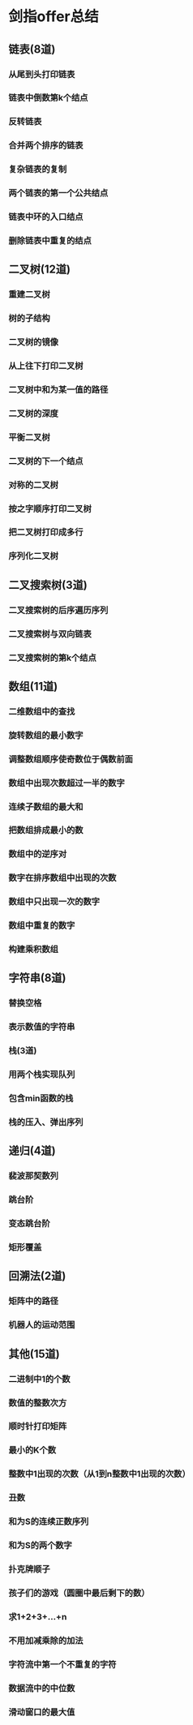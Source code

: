 # 剑指offer总结

## 链表(8道)

### 从尾到头打印链表

### 链表中倒数第k个结点

### 反转链表

### 合并两个排序的链表

### 复杂链表的复制

### 两个链表的第一个公共结点

### 链表中环的入口结点

### 删除链表中重复的结点


## 二叉树(12道)

### 重建二叉树

### 树的子结构

### 二叉树的镜像

### 从上往下打印二叉树

### 二叉树中和为某一值的路径

### 二叉树的深度

### 平衡二叉树

### 二叉树的下一个结点

### 对称的二叉树

### 按之字顺序打印二叉树

### 把二叉树打印成多行

### 序列化二叉树

## 二叉搜索树(3道)

### 二叉搜索树的后序遍历序列

### 二叉搜索树与双向链表

### 二叉搜索树的第k个结点

## 数组(11道)

### 二维数组中的查找

### 旋转数组的最小数字

### 调整数组顺序使奇数位于偶数前面

### 数组中出现次数超过一半的数字

### 连续子数组的最大和

### 把数组排成最小的数

### 数组中的逆序对

### 数字在排序数组中出现的次数

### 数组中只出现一次的数字

### 数组中重复的数字

### 构建乘积数组

## 字符串(8道)

### 替换空格

### 表示数值的字符串

### 栈(3道)

### 用两个栈实现队列

### 包含min函数的栈

### 栈的压入、弹出序列


## 递归(4道)

### 裴波那契数列

### 跳台阶

### 变态跳台阶

### 矩形覆盖


## 回溯法(2道)

### 矩阵中的路径

### 机器人的运动范围

## 其他(15道)

### 二进制中1的个数

### 数值的整数次方

### 顺时针打印矩阵

### 最小的K个数

### 整数中1出现的次数（从1到n整数中1出现的次数）

### 丑数

### 和为S的连续正数序列

### 和为S的两个数字

### 扑克牌顺子

### 孩子们的游戏（圆圈中最后剩下的数）

### 求1+2+3+…+n

### 不用加减乘除的加法

### 字符流中第一个不重复的字符

### 数据流中的中位数

### 滑动窗口的最大值
